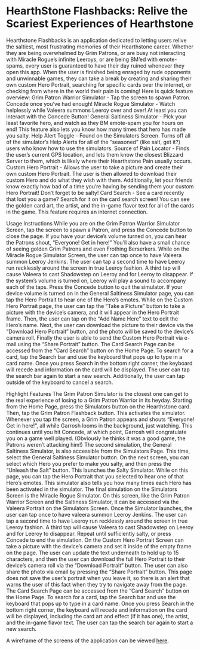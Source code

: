 # HearthStone Flashbacks: Relive the Scariest Experiences of Hearthstone

Hearthstone Flashbacks is an application dedicated to letting users relive the saltiest, most frustrating memories of their Hearthstone career. Whether they are being overwhelmed by Grim Patrons, or are busy not interacting with Miracle Rogue’s infinite Leeroys, or are being BM’ed with emote-spams, every user is guaranteed to have their day ruined whenever they open this app. When the user is finished being enraged by rude opponents and unwinnable games, they can take a break by creating and sharing their own custom Hero Portrait, searching for specific cards over the internet, or checking from where in the world their pain is coming! Here is quick feature overview:
Grim Patron Warrior Simulator -  Tap the screen to spawn Patron. Concede once you’ve had enough!
Miracle Rogue Simulator - Watch helplessly while Valeera summons Leeroy over and over! At least you can interact with the Concede Button!
General Saltiness Simulator - Pick your least favorite hero, and watch as they BM emote-spam you for hours on end! This feature also lets you know how many times that hero has made you salty.
Help Alert Toggle - Found on the Simulators Screen. Turns off all of the simulator’s Help Alerts for all of the “seasoned” (like salt, get it?) users who know how to use the simulators.
Source of Pain Locator - Finds the user’s current GPS location, and lets them know the closest Blizzard Server to them, which is likely where their Hearthstone Pain usually occurs.
Custom Hero Portrait - Allows the user to take a picture and create their own custom Hero Portrait. The user is then allowed to download their custom Hero and do what they wish with them. Additionally, let your friends know exactly how bad of a time you’re having by sending them your custom Hero Portrait! Don’t forget to be salty!
Card Search - See a card recently that lost you a game? Search for it on the card search screen! You can see the golden card art, the artist, and the in-game flavor text for all of the cards in the game. This feature requires an internet connection.

Usage Instructions
While you are on the Grim Patron Warrior Simulator Screen, tap the screen to spawn a Patron, and press the Concede button to close the page. If you have your device’s volume turned on, you can hear the Patrons shout, “Everyone! Get in here!” You’ll also have a small chance of seeing golden Grim Patrons and even Frothing Berserkers.
While on the Miracle Rogue Simulator Screen, the user can tap once to have Valeera summon Leeroy Jenkins. The user can tap a second time to have Leeroy run recklessly around the screen in true Leeroy fashion. A third tap will cause Valeera to cast Shadowstep on Leeroy and for Leeroy to disappear. If the system’s volume is turned on, Leeroy will play a sound to accompany each of the taps. Press the Concede button to quit the simulator.
If your device volume is turned on in the General Saltiness Simulator page, you can tap the Hero Portrait to hear one of the Hero’s emotes. 
While on the Custom Hero Portrait page, the user can tap the “Take a Picture” button to take a picture with the device’s camera, and it will appear in the Hero Portrait frame. Then, the user can tap on the “Add Name Here” text to edit the Hero’s name. Next, the user can download the picture to their device via the “Download Hero Portrait” button, and the photo will be saved to the device’s camera roll. Finally the user is able to send the Custom Hero Portrait via e-mail using the “Share Portrait” button.
The Card Search Page can be accessed from the “Card Search” button on the Home Page. To search for a card, tap the Search bar and use the keyboard that pops up to type in a card name. Once you press Search in the bottom right corner, the keyboard will recede and information on the card will be displayed. The user can tap the search bar again to start a new search. Additionally, the user can tap outside of the keyboard to cancel a search.

Highlight Features
The Grim Patron Simulator is the closest one can get to the real experience of losing to a Grim Patron Warrior in its heyday. Starting from the Home Page, press the Simulators button on the Hearthstone card. Then, tap the Grim Patron Flashback button. This activates the simulator. Whenever you tap the screen, a Grim Patron appears and shouts “Everyone! Get in here!”, all while Garrosh looms in the background, just watching. This continues until you hit Concede, at which point, Garrosh will congratulate you on a game well played. (Obviously he thinks it was a good game, the Patrons weren’t attacking him!)
The second simulation, the General Saltiness Simulator, is also accessible from the Simulators Page. This time, select the General Saltiness Simulator button. On the next screen, you can select which Hero you prefer to make you salty, and then press the “Unleash the Salt” button. This launches the Salty Simulator. While on this page, you can tap the Hero Portrait that you selected to hear one of that Hero’s emotes. This simulator also tells you how many times each Hero has been activated in the simulator. 
The final simulation on the Simulators Screen is the Miracle Rogue Simulator. On this screen, like the Grim Patron Warrior Screen and the Saltiness Simulator, it can be accessed via the Valeera Portrait on the Simulators Screen. Once the Simulator launches, the user can tap once to have valeera summon Leeroy Jenkins. The user can tap a second time to have Leeroy run recklessly around the screen in true Leeroy fashion. A third tap will cause Valeera to cast Shadowstep on Leeroy and for Leeroy to disappear. Repeat until sufficiently salty, or press Concede to end the simulation.
On the Custom Hero Portrait Screen can take a picture with the device’s camera and set it inside of the empty frame on the page. The user can update the text underneath to hold up to 15 characters, and then the user can download the full Hero Portrait to their device’s camera roll via the “Download Portrait” button. The user can also share the photo via email by pressing the “Share Portrait” button.  This page does not save the user’s portrait when you leave it, so there is an alert that warns the user of this fact when they try to navigate away from the page.
The Card Search Page can be accessed from the “Card Search” button on the Home Page. To search for a card, tap the Search bar and use the keyboard that pops up to type in a card name. Once you press Search in the bottom right corner, the keyboard will recede and information on the card will be displayed, including the card art and effect (if it has one), the artist, and the in-game flavor text. The user can tap the search bar again to start a new search.

A wireframe of the screens of the application can be viewed [here](https://docs.google.com/presentation/d/1vB9P5p7PSNsy59zRYw1z3ez5Z0sGEJSeOqluuvC4W0s/edit?usp=sharing).
